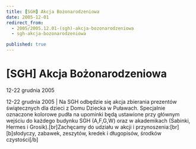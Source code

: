 ```yaml
---
title: [SGH] Akcja Bożonarodzeniowa
date: 2005-12-01
redirect_from: 
  - 2005/2005.12.01-(sgh)-akcja-bozonarodzeniowa
  - sgh-akcja-bozonarodzeniowa

published: true
---
```




# [SGH] Akcja Bożonarodzeniowa

<time>12-22 grudnia 2005</time>

12-22 grudnia 2005 | Na SGH odbędzie się akcja zbierania prezentów świątecznych dla dzieci z Domu Dziecka w Puławach. Specjalnie oznaczone kolorowe pudła na upominki będą ustawione przy głównym wejściu do każdego budynku SGH (A,F,G,W) oraz w akademikach (Sabinki, Hermes i Grosik).[br]Zachęcamy do udziału w akcji i przynoszenia:[br][b]słodyczy, zabawek, zeszytów, kredek i długopisów, środków czystości[/b]

<!--CONTENT FROM OLD SERVER (jos before 2013): 12-22 grudnia 2005 | Na SGH odbędzie się akcja zbierania prezentów świątecznych dla dzieci z Domu Dziecka w Puławach. Specjalnie oznaczone kolorowe pudła na upominki będą ustawione przy głównym wejściu do każdego budynku SGH (A,F,G,W) oraz w akademikach (Sabinki, Hermes i Grosik).[br]Zachęcamy do udziału w akcji i przynoszenia:[br][b]słodyczy, zabawek, zeszytów, kredek i długopisów, środków czystości[/b]
-->

<!--{{json:{"created_date":"2005-12-01 20:43:35","publish_down":"0000-00-00 00:00:00","id":"283"}}}-->
